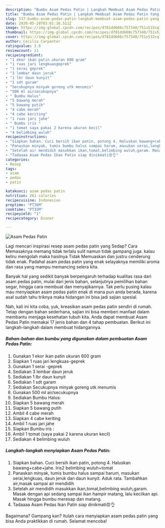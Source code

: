 ```yaml
---
description: "Bumbu Asam Pedas Patin | Langkah Membuat Asam Pedas Patin Yang Lezat Sekali"
title: "Bumbu Asam Pedas Patin | Langkah Membuat Asam Pedas Patin Yang Lezat Sekali"
slug: 537-bumbu-asam-pedas-patin-langkah-membuat-asam-pedas-patin-yang-lezat-sekali
date: 2020-05-28T03:01:16.511Z
image: https://img-global.cpcdn.com/recipes/d781dd608c757340/751x532cq70/asam-pedas-patin-foto-resep-utama.jpg
thumbnail: https://img-global.cpcdn.com/recipes/d781dd608c757340/751x532cq70/asam-pedas-patin-foto-resep-utama.jpg
cover: https://img-global.cpcdn.com/recipes/d781dd608c757340/751x532cq70/asam-pedas-patin-foto-resep-utama.jpg
author: Cecilia Carpenter
ratingvalue: 3.6
reviewcount: 11
recipeingredient:
- "1 ekor ikan patin ukuran 600 gram"
- "1 ruas jari lengkuasgeprek"
- "1 serai geprek"
- "3 lembar daun jeruk"
- "1 lbr daun kunyit"
- "1 sdt garam"
- "Secukupnya minyak goreng utk menumis"
- "500 ml airsecukupnya"
- " Bumbu Halus"
- "5 bawang merah"
- "5 bawang putih"
- "4 cabe merah"
- "4 cabe keriting"
- "1 ruas jari jahe"
- " Bumbu iris "
- "1 tomat saya pakai 2 karena ukuran kecil"
- "4 belimbing wuluh"
recipeinstructions:
- "Siapkan bahan. Cuci bersih ikan patin, potong 4. Haluskan bawang+cabe+jahe. Iris2 belimbing wuluh+tomat"
- "Panaskan minyak, tumis bumbu halus sampai harum, masukan serai,lengkuas, daun jeruk dan daun kunyit. Aduk rata. Tambahkan air,masak sampai air mendidih"
- "Setelah air mendidih masukkan ikan,tomat,belimbing wuluh,garam. Masak dengan api sedang sampai ikan hampir matang, lalu kecilkan api. Masak hingga bumbu meresap dan matang."
- "Tadaaaa Asam Pedas Ikan Patin siap dinikmati😍👌"
categories:
- Resep
tags:
- asam
- pedas
- patin

katakunci: asam pedas patin 
nutrition: 261 calories
recipecuisine: Indonesian
preptime: "PT36M"
cooktime: "PT35M"
recipeyield: "1"
recipecategory: Dinner

---
```



![Asam Pedas Patin](https://img-global.cpcdn.com/recipes/d781dd608c757340/751x532cq70/asam-pedas-patin-foto-resep-utama.jpg)

Lagi mencari inspirasi resep asam pedas patin yang Sedap? Cara Memasaknya memang tidak terlalu sulit namun tidak gampang juga. kalau keliru mengolah maka hasilnya Tidak Memuaskan dan justru cenderung tidak enak. Padahal asam pedas patin yang enak selayaknya memiliki aroma dan rasa yang mampu memancing selera kita.

Banyak hal yang sedikit banyak berpengaruh terhadap kualitas rasa dari asam pedas patin, mulai dari jenis bahan, selanjutnya pemilihan bahan segar, hingga cara membuat dan menyajikannya. Tak perlu pusing kalau mau menyiapkan asam pedas patin enak di mana pun anda berada, karena asal sudah tahu triknya maka hidangan ini bisa jadi sajian spesial.




Nah, kali ini kita coba, yuk, kreasikan asam pedas patin sendiri di rumah. Tetap dengan bahan sederhana, sajian ini bisa memberi manfaat dalam membantu menjaga kesehatan tubuh kita. Anda dapat membuat Asam Pedas Patin memakai 17 jenis bahan dan 4 tahap pembuatan. Berikut ini langkah-langkah dalam membuat hidangannya.

<!--inarticleads1-->

##### Bahan-bahan dan bumbu yang digunakan dalam pembuatan Asam Pedas Patin:

1. Gunakan 1 ekor ikan patin ukuran 600 gram
1. Siapkan 1 ruas jari lengkuas-geprek
1. Gunakan 1 serai -geprek
1. Sediakan 3 lembar daun jeruk
1. Sediakan 1 lbr daun kunyit
1. Sediakan 1 sdt garam
1. Sediakan Secukupnya minyak goreng utk menumis
1. Gunakan 500 ml air/secukupnya
1. Sediakan  Bumbu Halus:
1. Siapkan 5 bawang merah
1. Siapkan 5 bawang putih
1. Ambil 4 cabe merah
1. Siapkan 4 cabe keriting
1. Ambil 1 ruas jari jahe
1. Siapkan  Bumbu iris :
1. Ambil 1 tomat (saya pakai 2 karena ukuran kecil)
1. Sediakan 4 belimbing wuluh




<!--inarticleads2-->

##### Langkah-langkah menyiapkan Asam Pedas Patin:

1. Siapkan bahan. Cuci bersih ikan patin, potong 4. Haluskan bawang+cabe+jahe. Iris2 belimbing wuluh+tomat
1. Panaskan minyak, tumis bumbu halus sampai harum, masukan serai,lengkuas, daun jeruk dan daun kunyit. Aduk rata. Tambahkan air,masak sampai air mendidih
1. Setelah air mendidih masukkan ikan,tomat,belimbing wuluh,garam. Masak dengan api sedang sampai ikan hampir matang, lalu kecilkan api. Masak hingga bumbu meresap dan matang.
1. Tadaaaa Asam Pedas Ikan Patin siap dinikmati😍👌




Bagaimana? Gampang kan? Itulah cara menyiapkan asam pedas patin yang bisa Anda praktikkan di rumah. Selamat mencoba!

